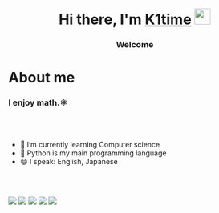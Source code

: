 <h1 align="center">Hi there, I'm <a href="https://github.com/k1time/" target="_blank">K1time</a> 
<img src="https://github.com/blackcater/blackcater/raw/main/images/Hi.gif" height="32"/></h1>
<h3 align="center">Welcome</h3>
<h1>About me</h1>
<h3>I enjoy math.⚛️</h3>
<br><br>

- 🔭 I’m currently learning Computer science
- 🌱 Python is my main programming language
- 😄 I speak: English, Japanese

<br><br>

![](https://github-profile-summary-cards.vercel.app/api/cards/profile-details?username=k1time&theme=default)
![](https://github-profile-summary-cards.vercel.app/api/cards/most-commit-language?username=k1time&theme=default)
![](https://github-profile-summary-cards.vercel.app/api/cards/repos-per-language?username=k1time&theme=default)
![](https://github-profile-summary-cards.vercel.app/api/cards/stats?username=k1time&theme=default)
![](https://github-profile-summary-cards.vercel.app/api/cards/productive-time?username=k1time&theme=default)
